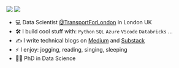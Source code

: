 
[<img src="https://img.shields.io/badge/Medium-12100E?style=for-the-badge&logo=medium&logoColor=white" />](https://medium.com/@molleychen)
[<img src="https://img.shields.io/badge/Substack-%23006f5c.svg?style=for-the-badge&logo=substack&logoColor=FF6719" />](https://substack.com/@qianyuchen?utm_source=user-menu)


- 💻 Data Scientist [@TransportForLondon](https://tfl.gov.uk/) in London UK
- 🛠️ I build cool stuff with: `Python` `SQL` `Azure` `VScode` `Databricks` ... 
- ✍️ I write technical blogs on [Medium](https://medium.com/@molleychen) and [Substack](https://substack.com/@qianyuchen?utm_source=user-menu) 
- ⚡ I enjoy: jogging, reading, singing, sleeping  
- 🧑‍🎓 PhD in Data Science


